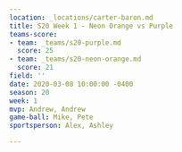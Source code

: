 ```yaml
---
location: _locations/carter-baron.md
title: S20 Week 1 - Neon Orange vs Purple
teams-score:
- team: _teams/s20-purple.md
  score: 25
- team: _teams/s20-neon-orange.md
  score: 21
field: ''
date: 2020-03-08 10:00:00 -0400
season: 20
week: 1
mvp: Andrew, Andrew
game-ball: Mike, Pete
sportsperson: Alex, Ashley

---
```

